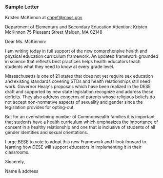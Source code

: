 ### Sample Letter

Kristen McKinnon at [chpef@mass.gov](mailto:chpef@mass.gov) 

Department of Elementary and Secondary Education
Attention: Kristen McKinnon
75 Pleasant Street
Malden, MA 02148

Dear Ms. McKinnon:

I am writing today in full support of the new comprehensive health and physical education curriculum framework. An updated framework grounded in science that reflects best practices helps health educators teach students what they need to know at every grade level. 

Massachusetts is one of 21 states that does not yet require sex education and existing standards covering STDs and health relationships still need work. Governor Healy's proposals which have been realized in the DESE draft and supported by new state legislation recognize and address these deficits. They also address concerns of parents whose religious beliefs do not accept non-normative aspects of sexuality and gender since the legislation provides for opting-out.

But for an overwhelming number of Commonwealth families it is important that students have a health curriculum which emphasizes the importance of consent in a healthy relationship and one that is inclusive of students of all gender identities and sexual orientations. 

I urge BESE to vote to adopt this new Framework and I look forward to learning how DESE will support educators in implementing it in their classrooms. 

Sincerely,

Name & address



